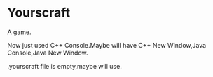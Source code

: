 # Yourscraft
A game.

Now just used C++ Console.Maybe will have C++ New Window,Java Console,Java New Window.

.yourscraft file is empty,maybe will use.
